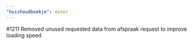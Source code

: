 ```yaml
---
"huishoudboekje": minor
---
```


#1211 Removed unused requested data from afspraak request to improve loading speed
